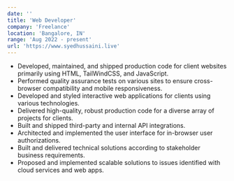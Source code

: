 ```yaml
---
date: ''
title: 'Web Developer'
company: 'Freelance'
location: 'Bangalore, IN'
range: 'Aug 2022 - present'
url: 'https://www.syedhussaini.live'
---
```


- Developed, maintained, and shipped production code for client websites primarily using HTML, TailWindCSS, and JavaScript.
- Performed quality assurance tests on various sites to ensure cross-browser compatibility and mobile responsiveness.
- Developed and styled interactive web applications for clients using various technologies.
- Delivered high-quality, robust production code for a diverse array of projects for clients.
- Built and shipped third-party and internal API integrations.
- Architected and implemented the user interface for in-browser user authorizations.
- Built and delivered technical solutions according to stakeholder business requirements.
- Proposed and implemented scalable solutions to issues identified with cloud services and web apps.
